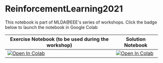 # ReinforcementLearning2021

This notebook is part of MLDA@EEE's series of workshops. Click the badge below to launch the notebook in Google Colab

Exercise Notebook (to be used during the workshop) | Solution Notebook
---------------------------------------------------|--------------------
[![Open In Colab](https://colab.research.google.com/assets/colab-badge.svg)](https://colab.research.google.com/github/Toefinder/MLDA/blob/main/ReinforcementLearning2021/EarlyReinforcementLearning.ipynb) |[![Open In Colab](https://colab.research.google.com/assets/colab-badge.svg)]()

